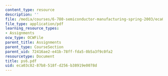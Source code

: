 ```yaml
---
content_type: resource
description: ''
file: /media/courses/6-780-semiconductor-manufacturing-spring-2003/eca03c8287b8518fd256b38919e0078d_ps6.pdf
file_type: application/pdf
learning_resource_types:
- Assignments
ocw_type: OCWFile
parent_title: Assignments
parent_type: CourseSection
parent_uid: 72416ae2-e41b-78ff-fda5-0b5a3f9c0fa2
resourcetype: Document
title: ps6.pdf
uid: eca03c82-87b8-518f-d256-b38919e0078d
---
```

